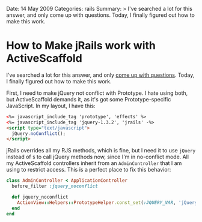 Date: 14 May 2009
Categories: rails
Summary: >
  I've searched a lot for this answer, and only come up with questions. 
  Today, I finally figured out how to make this work.

# How to Make jRails work with ActiveScaffold

I've searched a lot for this answer, and only [come up with questions](http://markmail.org/message/rsgoijgaasvd4abv). Today, I finally figured out how to make this work.

First, I need to make jQuery not conflict with Prototype. I hate using both, but ActiveScaffold demands it, as it's got some Prototype-specific JavaScript. In my layout, I have this:

``` html
<%= javascript_include_tag 'prototype', 'effects' %>
<%= javascript_include_tag 'jquery-1.3.2', 'jrails' -%>	
<script type="text/javascript">
  jQuery.noConflict();
</script>
```

jRails overrides all my RJS methods, which is fine, but I need it to use `jQuery` instead of `$` to call jQuery methods now, since I'm in no-conflict mode. All my ActiveScaffold controllers inherit from an `AdminController` that I am using to restrict access. This is a perfect place to fix this behavior:

``` rb
class AdminController < ApplicationController
  before_filter :jquery_noconflict

  def jquery_noconflict
    ActionView::Helpers::PrototypeHelper.const_set(:JQUERY_VAR, 'jQuery')
  end
end  
```
